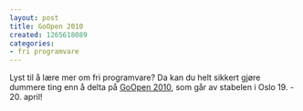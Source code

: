 ```yaml
---
layout: post
title: GoOpen 2010
created: 1265618089
categories:
- fri programvare
---
```

<p>Lyst til å lære mer om fri programvare? Da kan du helt sikkert gjøre dummere ting enn å delta på <a href="http://www.goopen.no/program/">GoOpen 2010</a>, som går av stabelen i Oslo 19. - 20. april!</p>
